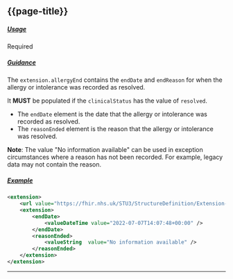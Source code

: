 ## {{page-title}}

<h5><ins>Usage</ins></h5>

<span class="mro-circle required" title="Required"></span> Required

<h5><ins>Guidance</ins></h5>

The `extension.allergyEnd` contains the `endDate` and `endReason` for when the allergy or intolerance was recorded as resolved.

It **MUST** be populated if the `clinicalStatus` has the value of `resolved`.

- The `endDate` element is the date that the allergy or intolerance was recorded as resolved.
- The `reasonEnded` element is the reason that the allergy or intolerance was resolved.

<div class="nhsd-a-box nhsd-a-box--bg-light-blue nhsd-!t-margin-bottom-6 nhsd-t-body">
    <b>Note</b>: The value "No information available" can be used in exception circumstances where a reason has not been recorded. For example, legacy data may not contain the reason.
</div>

<h5><ins>Example</ins></h5>

```xml
<extension>
    <url value="https://fhir.nhs.uk/STU3/StructureDefinition/Extension-CareConnect-GPC-AllergyIntoleranceEnd-1" />
    <extension>
        <endDate>
            <valueDateTime value="2022-07-07T14:07:48+00:00" />
        </endDate>
        <reasonEnded>
            <valueString  value="No information available" />
        </reasonEnded>
    </extension>
</extension>
```

---